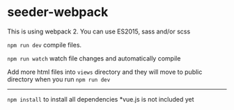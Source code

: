 # seeder-webpack

This is using webpack 2.
You can use ES2015, sass and/or scss

`npm run dev` compile files.

`npm run watch` watch file changes and automatically compile

Add more html files into `views` directory and they will move to public directory when you run `npm run dev`

----

`npm install` to install all dependencies
*vue.js is not included yet